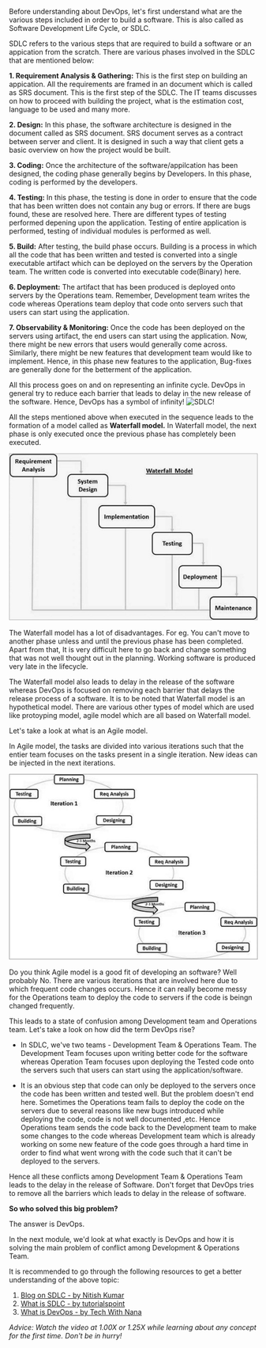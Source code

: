 Before understanding about DevOps, let's first understand what are the various steps included in order to build a software. This is also called as Software Development Life Cycle, or SDLC.

SDLC refers to the various steps that are required to build a software or an appication from the scratch. There are various phases involved in the SDLC that are mentioned below:

**1. Requirement Analysis & Gathering:** This is the first step on building an appication. All the requirements are framed in an document which is called as SRS document. This is the first step of the SDLC. The IT teams discusses on how to proceed with building the project, what is the estimation cost, language to be used and many more.

**2. Design:** In this phase, the software architecture is designed in the document called as SRS document. SRS document serves as a contract between server and client. It is designed in such a way that client gets a basic overview on how the project would be built.

**3. Coding:** Once the architecture of the software/appilcation has been designed, the coding phase generally begins by Developers. In this phase, coding is performed by the developers.

**4. Testing:** In this phase, the testing is done in order to ensure that the code that has been written does not contain any bug or errors. If there are bugs found, these are resolved here. There are different types of testing performed depening upon the application. Testing of entire application is performed, testing of individual modules is performed as well.

**5. Build:** After testing, the build phase occurs. Building is a process in which all the code that has been written and tested is converted into a single executable artifact which can be deployed on the servers by the Operation team. The written code is converted into executable code(Binary) here.

**6. Deployment:** The artifact that has been produced is deployed onto servers by the Operations team. Remember, Development team writes the code whereas Operations team deploy that code onto servers such that users can start using the application.

**7. Observability & Monitoring:** Once the code has been deployed on the servers using artifact, the end users can start using the application. Now, there might be new errors that users would generally come across. Similarly, there might be new features that development team would like to implement. Hence, in this phase new features to the application, Bug-fixes are generally done for the betterment of the application.

All this process goes on and on representing an infinite cycle. DevOps in general try to reduce each barrier that leads to delay in the new release of the software. Hence, DevOps has a symbol of infinity!
![SDLC!](//02-Software-Development/images/SDLC.png)

All the steps mentioned above when executed in the sequence leads to the formation of a model called as **Waterfall model.** In Waterfall model, the next phase is only executed once the previous phase has completely been executed.

![waterfall model!](/02-Software-Development/images/sdlc_waterfall_model.jpg)

The Waterfall model has a lot of disadvantages. For eg. You can't move to another phase unless and until the previous phase has been completed. Apart from that, It is very difficult here to go back and change something that was not well thought out in the planning. Working software is produced very late in the lifecycle.

The Waterfall model also leads to delay in the release of the software whereas DevOps is focused on removing each barrier that delays the release process of a software. It is to be noted that Waterfall model is an hypothetical model. There are various other types of model which are used like protoyping model, agile model which are all based on Waterfall model.

Let's take a look at what is an Agile model.

In Agile model, the tasks are divided into various iterations such that the entier team focuses on the tasks present in a single iteration. New ideas can be injected in the next iterations.

![agile_model!](/02-Software-Development/images/sdlc_agile_model.jpg)

Do you think Agile model is a good fit of developing an software? Well probably No. There are various iterations that are involved here due to which frequent code changes occurs. Hence it can really become messy for the Operations team to deploy the code to servers if the code is beingn changed frequently.

This leads to a state of confusion among Development team and Operations team. Let's take a look on how did the term DevOps rise?

- In SDLC, we've two teams - Development Team & Operations Team. The Development Team focuses upon writing better code for the software whereas Operation Team focuses upon deploying the Tested code onto the servers such that users can start using the application/software.

- It is an obvious step that code can only be deployed to the servers once the code has been written and tested well. But the problem doesn't end here. Sometimes the Operations team fails to deploy the code on the servers due to several reasons like new bugs introduced while deploying the code, code is not well documented ,etc. Hence Operations team sends the code back to the Development team to make some changes to the code whereas Development team which is already working on some new feature of the code goes through a hard time in order to find what went wrong with the code such that it can't be deployed to the servers.

Hence all these conflicts among Development Team & Operations Team leads to the delay in the release of Software. Don't forget that DevOps tries to remove all the barriers which leads to delay in the release of software.

**So who solved this big problem?**

The answer is DevOps. 

In the next module, we'd look at what exactly is DevOps and how it is solving the main problem of conflict among Development & Operations Team.

It is recommended to go through the following resources to get a better understanding of the above topic:

1. [Blog on SDLC - by Nitish Kumar](https://nitishblog.hashnode.dev/what-is-sdlc)
2. [What is SDLC - by tutorialspoint](https://www.tutorialspoint.com/sdlc/sdlc_overview.htm)
3. [What is DevOps - by Tech With Nana](https://youtu.be/0yWAtQ6wYNM)

*Advice: Watch the video at 1.00X or 1.25X while learning about any concept for the first time. Don't be in hurry!*